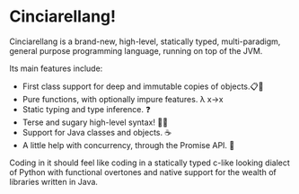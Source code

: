 # Cinciarellang!

Cinciarellang is a brand-new, high-level, statically typed, multi-paradigm, general purpose programming language, running on top of the JVM.

Its main features include:

* First class support for deep and immutable copies of objects.📋🧊
* Pure functions, with optionally impure features. λ x->x
* Static typing and type inference. ❓
* Terse and sugary high-level syntax! 🍭🍬
* Support for Java classes and objects. ☕
* A little help with concurrency, through the Promise API. 🎁

Coding in it should feel like coding in a statically typed  c-like looking dialect of Python with functional overtones and native support for the wealth of libraries written in Java.



